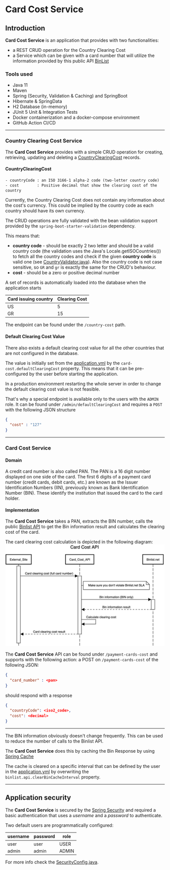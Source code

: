 # Card Cost Service

## Introduction
**Card Cost Service** is an application that provides with two functionalities:
* a REST CRUD operation for the Country Clearing Cost
* a Service which can be given with a card number that will utilize the information 
  provided by this public API [BinList](https://binlist.net/)

### Tools used
* Java 11
* Maven
* Spring (Security, Validation & Caching) and SpringBoot
* Hibernate & SpringData
* H2 Database (in-memory)
* JUnit 5 Unit & Integration Tests
* Docker containerization and a docker-compose environment
* GitHub Action CI/CD

---

### Country Clearing Cost Service
The **Card Cost Service** provides with a simple CRUD operation for creating, retrieving, updating and deleting
a [CountryClearingCost](src/main/java/com/valyo95/microservices/cardcostservice/entity/CountryClearingCost.java) records.

#### CountryClearingCost
```
- countryCode : an ISO 3166-1 alpha-2 code (two-letter country code)
- cost        : Positive decimal that show the clearing cost of the country
```

Currently, the Country Clearing Cost does not contain any information about the cost's currency.
This could be implied by the country code as each country should have its own currency.

The CRUD operations are fully validated with the bean validation support provided by the
`spring-boot-starter-validation` dependency.

This means that:
* **country code** - should be exactly 2 two letter and should be a valid country code 
  (the validation uses the Java's Locale.getISOCountries()) to fetch all the country codes and check if the given **country code**
  is  valid one (see [CountryValidator.java](src/main/java/com/valyo95/microservices/cardcostservice/validators/CountryValidator.java)).
  Also the country code is not case sensitive, so `GR` and `gr` is exactly the same for the CRUD's behaviour.
* **cost** - should be a zero or positive decimal number

A set of records is automatically loaded into the database when the application starts

| Card issuing country | Clearing Cost |
|----------------------|---------------|
| US                   | 5             |
| GR                   | 15            |

The endpoint can be found under the `/country-cost` path.


#### Default Clearing Cost Value
There also exists a default clearing cost value for all the other countries that are not configured in the database.

The value is initially set from the [application.yml](src/main/resources/application.yml)
by the `card-cost.defaultClearingCost` property. This means that it can be pre-configured by the user before starting the application.

In a production environment restarting the whole server in order to change the default clearing cost value is not feasible.

That's why a special endpoint is available only to the users with the `ADMIN` role.
It can be found under `/admin/defaultClearingCost` and requires a `POST` with the following JSON structure
```json
{
  "cost" : "127"
}
```

---

### Card Cost Service

#### Domain
A credit card number is also called PAN.
The PAN is a 16 digit number displayed on one side of the card. 
The first 6 digits of a payment card number (credit cards, debit cards, etc.) are known as the Issuer Identification Numbers (IIN), previously known as Bank Identification Number (BIN).
These identify the institution that issued the card to the card holder.

#### Implementation

The **Card Cost Service** takes a PAN, extracts the BIN number,
calls the public [Binlist API](https://binlist.net/) to get the Bin information result and calculates the clearing cost
of the card.

The card clearing cost calculation is depicted in the following diagram:
![GDM-it framework](docs/card-cost-api.jpg)

The **Card Cost Service** API can be found under `/payment-cards-cost` and supports with the following action:
a POST on `/payment-cards-cost` of the following JSON:
```json
{
  "card_number" : <pan>
}
```
should respond with a response
```json
{
  "countryCode": <iso2_code>,
  "cost": <decimal>
}
```

---
The BIN information obviously doesn't change frequently. This can be used to reduce the number of calls to the Binlist API.

The **Card Cost Service** does this by caching the Bin Response by using [Spring Cache](https://docs.spring.io/spring-framework/docs/4.3.x/spring-framework-reference/html/cache.html)

The cache is cleared on a specific interval that can be defined by the user in the [application.yml](src/main/resources/application.yml)
by overwriting the `binlist.api.clearBinCacheInterval` property.

---

## Application security
The **Card Cost Service** is secured by the [Spring Security](https://spring.io/projects/spring-security) and required
a basic authentication that uses a *username* and a *password* to authenticate.

Two default users are programmatically configured:

| username | password | role  |
|----------|----------|-------|
| user     | user     | USER  |
| admin    | admin    | ADMIN |

For more info check the [SecurityConfig.java](src/main/java/com/valyo95/microservices/cardcostservice/config/SecurityConfig.java).
